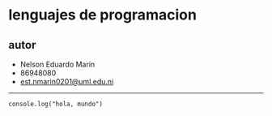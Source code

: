 # lenguajes de programacion

## autor

- Nelson Eduardo Marin
- 86948080
- est.nmarin0201@uml.edu.ni 

---

```
console.log("hola, mundo")
```
